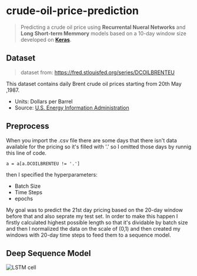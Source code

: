 # crude-oil-price-prediction

> Predicting a crude oil price using **Recurrental Nueral Networks** and **Long Short-term Memmory** models based on a 10-day window size developed on **[Keras](https://keras.io/)**.

## Dataset
> dataset from: https://fred.stlouisfed.org/series/DCOILBRENTEU

This dataset contains daily Brent crude oil prices starting from 20th May ,1987.
* Units: Dollars per Barrel
* Source: [U.S. Energy Information Administration](https://www.eia.gov/)

## Preprocess

When you import the .csv file there are some days that there isn't data available for the pricing so it's filled with '.' so
I omitted those days by runnig this line of code.
```
a = a[a.DCOILBRENTEU != '.']
```
then I specified the hyperparameters:
* Batch Size
* Time Steps
* epochs

My goal was to predict the 21st day pricing based on the 20-day window before that and also seprate my test set. In order to make this happen I firstly calculated highest possible length so that it's dividable by batch size and then I normalized the data on the scale of (0,1) and then created my windows with 20-day time steps to feed them to a sequence model.

## Deep Sequence Model

![LSTM cell](http://url/to/img.png)
